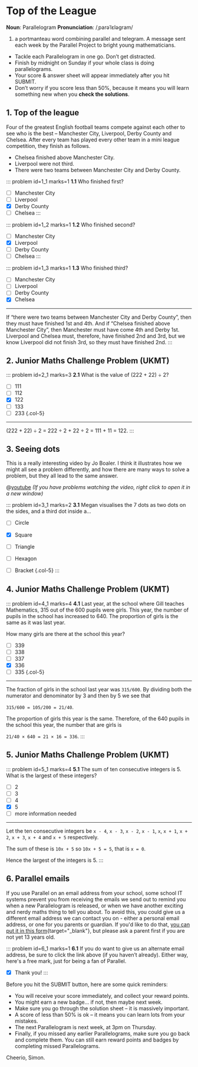 # Top of the League

<div class="dictionary">

__Noun__: Parallelogram
__Pronunciation__: /ˌparəˈlɛləɡram/

1. a portmanteau word combining parallel and telegram. A message sent each
week by the Parallel Project to bright young mathematicians.

</div>

*	Tackle each Parallelogram in one go. Don’t get distracted.
*	Finish by midnight on Sunday if your whole class is doing parallelograms.
*	Your score & answer sheet will appear immediately after you hit SUBMIT.
*	Don’t worry if you score less than 50%, because it means you will learn something new when you __check the solutions__.


## 1. Top of the league

Four of the greatest English football teams compete against each other to see who is the best – Manchester City, Liverpool, Derby County and Chelsea. After every team has played every other team in a mini league competition, they finish as follows.  

* Chelsea finished above Manchester City.
* Liverpool were not third.
* There were two teams between Manchester City and Derby County.

::: problem id=1_1 marks=1
__1.1__ Who finished first?

* [ ] Manchester City
* [ ] Liverpool
* [x] Derby County
* [ ] Chelsea
:::

::: problem id=1_2 marks=1
__1.2__ Who finished second?

* [ ] Manchester City
* [x] Liverpool
* [ ] Derby County
* [ ] Chelsea
:::

::: problem id=1_3 marks=1
__1.3__ Who finished third?

* [ ] Manchester City
* [ ] Liverpool
* [ ] Derby County
* [x] Chelsea

---

If “there were two teams between Manchester City and Derby County”, then they must have finished 1st and 4th. And if “Chelsea finished above Manchester City”, then Manchester must have come 4th and Derby 1st. Liverpool and Chelsea must, therefore, have finished 2nd and 3rd, but we know Liverpool did not finish 3rd, so they must have finished 2nd.
:::


## 2. Junior Maths Challenge Problem (UKMT)
<!--- 2018 (1) --->

::: problem id=2_1 marks=3
__2.1__ What is the value of (222 + 22) ÷ 2?

* [ ] 111
* [ ] 112
* [x] 122
* [ ] 133
* [ ] 233
{.col-5}

---

(222 + 22) ÷ 2 = 222 ÷ 2 + 22 ÷ 2 = 111 + 11 = 122.
:::


## 3. Seeing dots

This is a really interesting video by Jo Boaler. I think it illustrates how we might all see a problem differently, and how there are many ways to solve a problem, but they all lead to the same answer.

@[youtube](-pJhCAiaV-Q?rel=0) _(If you have problems watching the video, right click to open it in a new window)_

::: problem id=3_1 marks=2
__3.1__ Megan visualises the 7 dots as two dots on the sides, and a third dot inside a...

* [ ] Circle
* [x] Square
* [ ] Triangle
* [ ] Hexagon
* [ ] Bracket
{.col-5}
:::


## 4. Junior Maths Challenge Problem (UKMT)
<!--- 2017 (12) --->

::: problem id=4_1 marks=4
__4.1__ Last year, at the school where Gill teaches Mathematics, 315 out of the 600 pupils were girls. This year, the number of pupils in the school has increased to 640. The proportion of girls is the same as it was last year.  

How many girls are there at the school this year?

* [ ] 339
* [ ] 338
* [ ] 337
* [x] 336
* [ ] 335
{.col-5}

---

The fraction of girls in the school last year was `315/600`. By dividing both the numerator and denominator by 3 and then by 5 we see that  

`315/600 = 105/200 = 21/40`.  

The proportion of girls this year is the same. Therefore, of the 640 pupils in the school this year, the number that are girls is  

`21/40 × 640 = 21 × 16 = 336`.
:::


## 5. Junior Maths Challenge Problem (UKMT)
<!--- 2009 (13) --->

::: problem id=5_1 marks=4
__5.1__ The sum of ten consecutive integers is 5. What is the largest of these integers?

* [ ] 2
* [ ] 3
* [ ] 4
* [x] 5
* [ ] more information needed

---

Let the ten consecutive integers be `x - 4`, `x - 3`, `x - 2`, `x - 1`, `x`, `x + 1`,
`x + 2`, `x + 3`, `x + 4` and `x + 5` respectively.

The sum of these is `10x + 5` so `10x + 5 = 5`, that is `x = 0`.

Hence the largest of the integers is 5.
:::


## 6. Parallel emails

If you use Parallel on an email address from your school, some school IT systems prevent you from receiving the emails we send out to remind you when a new Parallelogram is released, or when we have another exciting and nerdy maths thing to tell you about. To avoid this, you could give us a different email address we can contact you on - either a personal email address, or one for you parents or guardian. If you'd like to do that, [you can put it in this form](https://landing.mailerlite.com/webforms/landing/k6y9h6){target="_blank"}, but please ask a parent first if you are not yet 13 years old.

::: problem id=6_1 marks=1
__6.1__ If you do want to give us an alternate email address, be sure to click the link above (if you haven’t already). Either way, here's a free mark, just for being a fan of Parallel.

* [x] Thank you!
:::


Before you hit the SUBMIT button, here are some quick reminders:

*	You will receive your score immediately, and collect your reward points.
*	You might earn a new badge... if not, then maybe next week.
*	Make sure you go through the solution sheet – it is massively important.
*	A score of less than 50% is ok – it means you can learn lots from your mistakes.
*	The next Parallelogram is next week, at 3pm on Thursday.
*	Finally, if you missed any earlier Parallelograms, make sure you go back and complete them. You can still earn reward points and badges by completing missed Parallelograms.

Cheerio,
Simon.
